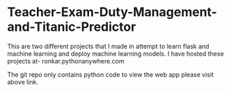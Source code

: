 # Teacher-Exam-Duty-Management-and-Titanic-Predictor

This are two different projects that I made in attempt to learn flask and machine learning and deploy machine learning models. I have hosted these projects at-
ronkar.pythonanywhere.com

The git repo only contains python code to view the web app please visit above link.
